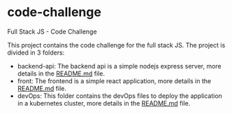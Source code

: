 # code-challenge
Full Stack JS - Code Challenge

This project contains the code challenge for the full stack JS.
The project is divided in 3 folders:

- backend-api: The backend api is a simple nodejs express server, more details in the [README.md](backend-api/README.md) file.
- front: The frontend is a simple react application, more details in the [README.md](front/README.md) file. 
- devOps: This folder contains the devOps files to deploy the application in a kubernetes cluster, more details in the [README.md](devOps/README.md) file.



